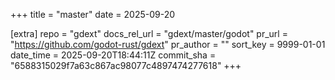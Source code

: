 +++
title = "master"
date = 2025-09-20

[extra]
repo = "gdext"
docs_rel_url = "gdext/master/godot"
pr_url = "https://github.com/godot-rust/gdext"
pr_author = ""
sort_key = 9999-01-01
date_time = 2025-09-20T18:44:11Z
commit_sha = "6588315029f7a63c867ac98077c4897474277618"
+++


